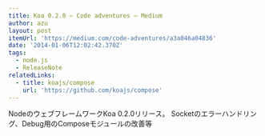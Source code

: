 ```yaml
---
title: Koa 0.2.0 — Code adventures — Medium
author: azu
layout: post
itemUrl: 'https://medium.com/code-adventures/a3a046a04836'
date: '2014-01-06T12:02:42.370Z'
tags:
  - node.js
  - ReleaseNote
relatedLinks:
  - title: koajs/compose
    url: 'https://github.com/koajs/compose'
---
```

NodeのウェブフレームワークKoa 0.2.0リリース。
Socketのエラーハンドリング、Debug用のComposeモジュールの改善等
